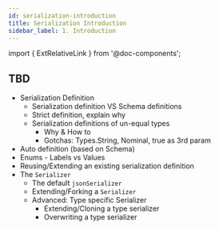```yaml
---
id: serialization-introduction
title: Serialization Introduction
sidebar_label: 1. Introduction
---
```

import { ExtRelativeLink } from '@doc-components';

## TBD

- Serialization Definition
  - Serialization definition VS Schema definitions
  - Strict definition, explain why
  - Serialization definitions of un-equal types
    - Why & How to
    - Gotchas: Types.String, Nominal, true as 3rd param
- Auto definition (based on Schema)
- Enums - Labels vs Values
- Reusing/Extending an existing serialization definition
- The `Serializer`
  - The default `jsonSerializer`
  - Extending/Forking a `Serializer`
  - Advanced: Type specific Serializer
    - Extending/Cloning a type serializer
    - Overwriting a type serializer
